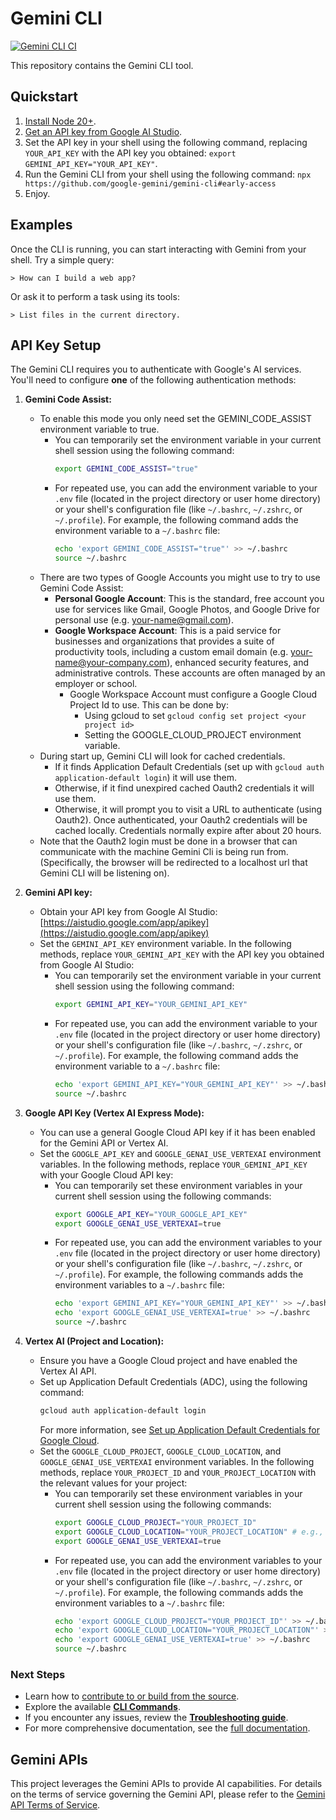 # Gemini CLI

[![Gemini CLI CI](https://github.com/google-gemini/gemini-cli/actions/workflows/ci.yml/badge.svg)](https://github.com/google-gemini/gemini-cli/actions/workflows/ci.yml)

This repository contains the Gemini CLI tool.

## Quickstart

1. [Install Node 20+](https://nodejs.org/en/download).
2. [Get an API key from Google AI Studio](https://aistudio.google.com/apikey).
3. Set the API key in your shell using the following command, replacing `YOUR_API_KEY` with the API key you obtained: `export GEMINI_API_KEY="YOUR_API_KEY"`.
4. Run the Gemini CLI from your shell using the following command: `npx https://github.com/google-gemini/gemini-cli#early-access`
5. Enjoy.

## Examples

Once the CLI is running, you can start interacting with Gemini from your shell. Try a simple query:

```
> How can I build a web app?
```

Or ask it to perform a task using its tools:

```
> List files in the current directory.
```

## API Key Setup

The Gemini CLI requires you to authenticate with Google's AI services. You'll need to configure **one** of the following authentication methods:

1.  **Gemini Code Assist:**

    - To enable this mode you only need set the GEMINI_CODE_ASSIST environment variable to true.
      - You can temporarily set the environment variable in your current shell session using the following command:
        ```bash
        export GEMINI_CODE_ASSIST="true"
        ```
      - For repeated use, you can add the environment variable to your `.env` file (located in the project directory or user home directory) or your shell's configuration file (like `~/.bashrc`, `~/.zshrc`, or `~/.profile`). For example, the following command adds the environment variable to a `~/.bashrc` file:
        ```bash
        echo 'export GEMINI_CODE_ASSIST="true"' >> ~/.bashrc
        source ~/.bashrc
        ```
    - There are two types of Google Accounts you might use to try to use Gemini Code Assist:
      - **Personal Google Account**: This is the standard, free account you use for services like Gmail, Google Photos, and Google Drive for personal use (e.g. your-name@gmail.com).
      - **Google Workspace Account**: This is a paid service for businesses and organizations that provides a suite of productivity tools, including a custom email domain (e.g. your-name@your-company.com), enhanced security features, and administrative controls. These accounts are often managed by an employer or school.
        - Google Workspace Account must configure a Google Cloud Project Id to use. This can be done by:
          - Using gcloud to set `gcloud config set project <your project id>`
          - Setting the GOOGLE_CLOUD_PROJECT environment variable.
    - During start up, Gemini CLI will look for cached credentials.
      - If it finds Application Default Credentials (set up with `gcloud auth application-default login`) it will use them.
      - Otherwise, if it find unexpired cached Oauth2 credentials it will use them.
      - Otherwise, it will prompt you to visit a URL to authenticate (using Oauth2). Once authenticated, your Oauth2 credentials will be cached locally. Credentials normally expire after about 20 hours.
    - Note that the Oauth2 login must be done in a browser that can communicate with the machine Gemini Cli is being run from. (Specifically, the browser will be redirected to a localhost url that Gemini CLI will be listening on).

2.  **Gemini API key:**

    - Obtain your API key from Google AI Studio: [https://aistudio.google.com/app/apikey](https://aistudio.google.com/app/apikey)
    - Set the `GEMINI_API_KEY` environment variable. In the following methods, replace `YOUR_GEMINI_API_KEY` with the API key you obtained from Google AI Studio:
      - You can temporarily set the environment variable in your current shell session using the following command:
        ```bash
        export GEMINI_API_KEY="YOUR_GEMINI_API_KEY"
        ```
      - For repeated use, you can add the environment variable to your `.env` file (located in the project directory or user home directory) or your shell's configuration file (like `~/.bashrc`, `~/.zshrc`, or `~/.profile`). For example, the following command adds the environment variable to a `~/.bashrc` file:
        ```bash
        echo 'export GEMINI_API_KEY="YOUR_GEMINI_API_KEY"' >> ~/.bashrc
        source ~/.bashrc
        ```

3.  **Google API Key (Vertex AI Express Mode):**

    - You can use a general Google Cloud API key if it has been enabled for the Gemini API or Vertex AI.
    - Set the `GOOGLE_API_KEY` and `GOOGLE_GENAI_USE_VERTEXAI` environment variables. In the following methods, replace `YOUR_GEMINI_API_KEY` with your Google Cloud API key:
      - You can temporarily set these environment variables in your current shell session using the following commands:
        ```bash
        export GOOGLE_API_KEY="YOUR_GOOGLE_API_KEY"
        export GOOGLE_GENAI_USE_VERTEXAI=true
        ```
      - For repeated use, you can add the environment variables to your `.env` file (located in the project directory or user home directory) or your shell's configuration file (like `~/.bashrc`, `~/.zshrc`, or `~/.profile`). For example, the following commands adds the environment variables to a `~/.bashrc` file:
        ```bash
        echo 'export GEMINI_API_KEY="YOUR_GEMINI_API_KEY"' >> ~/.bashrc
        echo 'export GOOGLE_GENAI_USE_VERTEXAI=true' >> ~/.bashrc
        source ~/.bashrc
        ```

4.  **Vertex AI (Project and Location):**
    - Ensure you have a Google Cloud project and have enabled the Vertex AI API.
    - Set up Application Default Credentials (ADC), using the following command:
      ```bash
      gcloud auth application-default login
      ```
      For more information, see [Set up Application Default Credentials for Google Cloud](https://cloud.google.com/docs/authentication/provide-credentials-adc).
    - Set the `GOOGLE_CLOUD_PROJECT`, `GOOGLE_CLOUD_LOCATION`, and `GOOGLE_GENAI_USE_VERTEXAI` environment variables. In the following methods, replace `YOUR_PROJECT_ID` and `YOUR_PROJECT_LOCATION` with the relevant values for your project:
      - You can temporarily set these environment variables in your current shell session using the following commands:
        ```bash
        export GOOGLE_CLOUD_PROJECT="YOUR_PROJECT_ID"
        export GOOGLE_CLOUD_LOCATION="YOUR_PROJECT_LOCATION" # e.g., us-central1
        export GOOGLE_GENAI_USE_VERTEXAI=true
        ```
      - For repeated use, you can add the environment variables to your `.env` file (located in the project directory or user home directory) or your shell's configuration file (like `~/.bashrc`, `~/.zshrc`, or `~/.profile`). For example, the following commands adds the environment variables to a `~/.bashrc` file:
        ```bash
        echo 'export GOOGLE_CLOUD_PROJECT="YOUR_PROJECT_ID"' >> ~/.bashrc
        echo 'export GOOGLE_CLOUD_LOCATION="YOUR_PROJECT_LOCATION"' >> ~/.bashrc
        echo 'export GOOGLE_GENAI_USE_VERTEXAI=true' >> ~/.bashrc
        source ~/.bashrc
        ```

### Next Steps

- Learn how to [contribute to or build from the source](./CONTRIBUTING.md).
- Explore the available **[CLI Commands](./docs/cli/commands.md)**.
- If you encounter any issues, review the **[Troubleshooting guide](./docs/troubleshooting.md)**.
- For more comprehensive documentation, see the [full documentation](./docs/index.md).

## Gemini APIs

This project leverages the Gemini APIs to provide AI capabilities. For details on the terms of service governing the Gemini API, please refer to the [Gemini API Terms of Service](https://ai.google.dev/gemini-api/terms).
